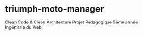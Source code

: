 # triumph-moto-manager
Clean Code &amp; Clean Architecture Projet Pédagogique 5ème année Ingénierie du Web
